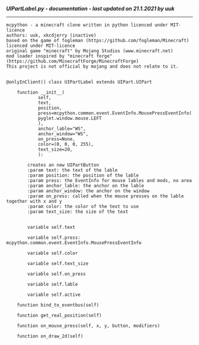 ***UIPartLabel.py - documentation - last updated on 21.1.2021 by uuk***
___

    mcpython - a minecraft clone written in python licenced under MIT-licence
    authors: uuk, xkcdjerry (inactive)
    based on the game of fogleman (https://github.com/fogleman/Minecraft) licenced under MIT-licence
    original game "minecraft" by Mojang Studios (www.minecraft.net)
    mod loader inspired by "minecraft forge" (https://github.com/MinecraftForge/MinecraftForge)
    This project is not official by mojang and does not relate to it.


    @onlyInClient() class UIPartLabel extends UIPart.UIPart

        function __init__(
                self,
                text,
                position,
                press=mcpython.common.event.EventInfo.MousePressEventInfo(
                pyglet.window.mouse.LEFT
                ),
                anchor_lable="WS",
                anchor_window="WS",
                on_press=None,
                color=(0, 0, 0, 255),
                text_size=20,
                ):
            
            creates an new UIPartButton
            :param text: the text of the lable
            :param position: the position of the lable
            :param press: the EventInfo for mouse lables and mods, no area
            :param anchor_lable: the anchor on the lable
            :param anchor_window: the anchor on the window
            :param on_press: called when the mouse presses on the lable together with x and y
            :param color: the color of the text to use
            :param text_size: the size of the text


            variable self.text

            variable self.press: mcpython.common.event.EventInfo.MousePressEventInfo

            variable self.color

            variable self.text_size

            variable self.on_press

            variable self.lable

            variable self.active

        function bind_to_eventbus(self)

        function get_real_position(self)

        function on_mouse_press(self, x, y, button, modifiers)

        function on_draw_2d(self)